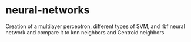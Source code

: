 # neural-networks

Creation of a multilayer perceptron, different types of SVM, and rbf neural network and compare it to knn neighbors and Centroid neighbors


